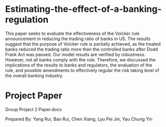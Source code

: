 # Estimating-the-effect-of-a-banking-regulation
This paper seeks to evaluate the effectiveness of the Volcker rule announcement in reducing the trading ratio of banks in US. The results suggest that the purpose of Volcker rule is partially achieved, as the treated banks reduced the trading ratio more than the controlled banks after Dodd Frank Act was passed. Our model results are verified by robustness. However, not all banks comply with the rule. Therefore, we discussed the implications of the results to banks and regulators, the evaluation of the rule, and possible amendments to effectively regular the risk taking level of the overall banking industry. 

# Project Paper
Group Project 2 Paper.docx

Prepared By: Yang Rui, Bao Rui, Chen Xiang, Lyu Pei Jin, Yau Chung Yin
